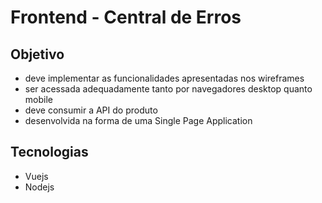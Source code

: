 # Frontend - Central de Erros

## Objetivo
- deve implementar as funcionalidades apresentadas nos wireframes
- ser acessada adequadamente tanto por navegadores desktop quanto mobile
- deve consumir a API do produto
- desenvolvida na forma de uma Single Page Application

## Tecnologias
- Vuejs
- Nodejs